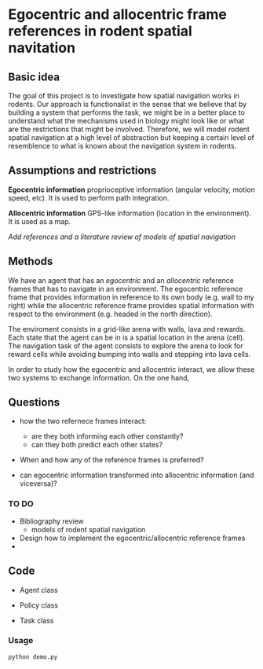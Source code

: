 

# Egocentric and allocentric frame references in rodent spatial navitation 

## Basic idea
The goal of this project is to investigate how spatial navigation works in rodents. Our approach is functionalist 
in the sense that we believe that by building a system that performs the task, we might be in a better place to 
understand what the mechanisms used in biology might look like or what are the restrictions that might be 
involved. Therefore, we will model rodent spatial navigation at a high level of abstraction but keeping a certain 
level of resemblence to what is known about the navigation system in rodents.

## Assumptions and restrictions

**Egocentric information** proprioceptive information (angular velocity, motion speed, etc). It is used to perform
path integration.


**Allocentric information** GPS-like information (location in the environment). It is used as a map.

_Add references and a literature review of models of spatial navigation_

## Methods
We have an agent that has an _egocentric_ and an _allocentric_ reference frames that has to navigate in an 
environment. The egocentric reference frame that provides information in reference to its own body 
(e.g. wall to my right) while the allocentric reference frame provides spatial information with respect to the 
environment (e.g. headed in the north direction).

The enviroment consists in a grid-like arena with walls, lava and rewards. Each state that the agent can be in
is a spatial location in the arena (cell). The navigation task of the agent consists to explore the arena to look for 
reward cells while avoiding bumping into walls and stepping into lava cells. 

In order to study how the egocentric and allocentric interact, we allow these two systems to exchange 
information. On the one hand, 


## Questions 

- how the two refernece frames interact: 
    - are they both informing each other constantly?
    - can they both predict each other states?
    
- When and how any of the reference frames is preferred?
 
- can egocentric information transformed into allocentric information (and viceversa)?

### TO DO

- Bibliography review
    - models of rodent spatial navigation
- Design how to implement the egocentric/allocentric reference frames
- 
    

## Code

- Agent class

- Policy class

- Task class

### Usage

```
python demo.py
```    
